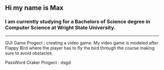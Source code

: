 ## Hi my name is Max

 ### I am currently studying for a Bachelors of Science degree in Computer Science at Wright State University.
 ----
 GUI Game Progect
 : creating a video game. My video game is modeled after Flappy Bird where the player has to fly the bird through the course making sure to avoid obstacles. 

 PassWord Craker Progect
 : dsgd

<!--
**MaxGWarner/MaxGWarner** is a ✨ _special_ ✨ repository because its `README.md` (this file) appears on your GitHub profile.

Here are some ideas to get you started:

- 🔭 I’m currently working on ...
- 🌱 I’m currently learning ...
- 👯 I’m looking to collaborate on ...
- 🤔 I’m looking for help with ...
- 💬 Ask me about ...
- 📫 How to reach me: ...
- 😄 Pronouns: ...
- ⚡ Fun fact: ...
-->
